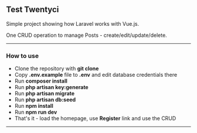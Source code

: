 ## Test Twentyci

Simple project showing how Laravel works with Vue.js.

One CRUD operation to manage Posts - create/edit/update/delete.

---

### How to use

- Clone the repository with __git clone__
- Copy __.env.example__ file to __.env__ and edit database credentials there
- Run __composer install__
- Run __php artisan key:generate__
- Run __php artisan migrate__
- Run __php artisan db:seed__
- Run __npm install__
- Run __npm run dev__
- That's it - load the homepage, use __Register__ link and use the CRUD

---
